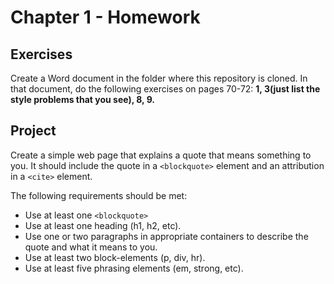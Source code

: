# Chapter 1 - Homework

## Exercises

Create a Word document in the folder where this repository is cloned. In that document, do the following exercises on pages 70-72: **1, 3(just list the style problems that you see), 8, 9.**

## Project

Create a simple web page that explains a quote that means something to you. It should include the quote in a `<blockquote>` element and an attribution in a `<cite>` element.

The following requirements should be met:

* Use at least one `<blockquote>`
* Use at least one heading (h1, h2, etc).
* Use one or two paragraphs in appropriate containers to describe the quote and what it means to you.
* Use at least two block-elements (p, div, hr).
* Use at least five phrasing elements (em, strong, etc).
